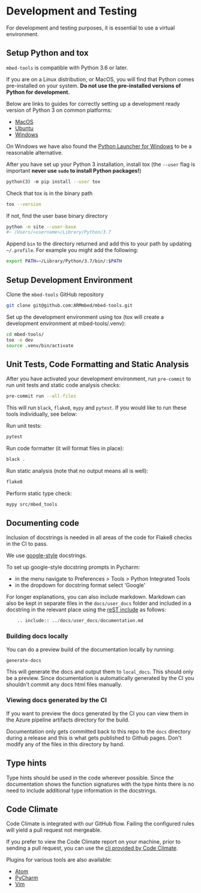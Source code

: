 # Development and Testing

For development and testing purposes, it is essential to use a virtual environment.

## Setup Python and tox

`mbed-tools` is compatible with Python 3.6 or later.

If you are on a Linux distribution, or MacOS, you will find that Python comes pre-installed on your system. **Do not use the pre-installed versions of Python for development.**

Below are links to guides for correctly setting up a development ready version of Python 3 on common platforms:

* [MacOS](https://docs.python-guide.org/starting/install3/osx/#doing-it-right)
* [Ubuntu](https://docs.python-guide.org/starting/install3/linux/)
* [Windows](https://docs.python-guide.org/starting/install3/win/)

On Windows we have also found the [Python Launcher for Windows](https://docs.python.org/3/using/windows.html) to be a reasonable alternative.

After you have set up your Python 3 installation, install tox (the `--user` flag is important **never use `sudo` to install Python packages!**)

```bash
python(3) -m pip install --user tox
```

Check that tox is in the binary path

```bash
tox --version
```

If not, find the user base binary directory

```bash
python -m site --user-base
#~ /Users/<username>/Library/Python/3.7
```

Append `bin` to the directory returned and add this to your path by updating `~/.profile`. For example you might add the following:

```bash
export PATH=~/Library/Python/3.7/bin/:$PATH
```

## Setup Development Environment

Clone the `mbed-tools` GitHub repository

```bash
git clone git@github.com:ARMmbed/mbed-tools.git
```

Set up the development environment using tox (tox will create a development environment at mbed-tools/.venv):

```bash
cd mbed-tools/
tox -e dev
source .venv/bin/activate
```

## Unit Tests, Code Formatting and Static Analysis

After you have activated your development environment, run `pre-commit` to run unit tests and static code analysis checks:

```bash
pre-commit run --all-files
```

This will run `black`, `flake8`, `mypy` and `pytest`. If you would like to run these tools individually, see below:

Run unit tests:

```bash
pytest
```

Run code formatter (it will format files in place):

```bash
black .
```

Run static analysis (note that no output means all is well):

```bash
flake8
```

Perform static type check:

```bash
mypy src/mbed_tools
```

## Documenting code

Inclusion of docstrings is needed in all areas of the code for Flake8 checks in the CI to pass.

We use [google-style](http://google.github.io/styleguide/pyguide.html#381-docstrings) docstrings.

To set up google-style docstring prompts in Pycharm:

* in the menu navigate to Preferences > Tools > Python Integrated Tools
* in the dropdown for docstring format select 'Google'

For longer explanations, you can also include markdown. Markdown can also be kept in separate files in the
`docs/user_docs` folder and included in a docstring in the relevant place using the [reST include](https://docutils.sourceforge.io/docs/ref/rst/directives.html#including-an-external-document-fragment) as follows:

```python
    .. include:: ../docs/user_docs/documentation.md
```

### Building docs locally

You can do a preview build of the documentation locally by running:

```bash
generate-docs
```

This will generate the docs and output them to `local_docs`.
This should only be a preview. Since documentation is automatically generated by the CI you shouldn't commit any docs html files manually.

### Viewing docs generated by the CI

If you want to preview the docs generated by the CI you can view them in the Azure pipeline artifacts directory for the build.

Documentation only gets committed back to this repo to the `docs`
directory during a release and this is what gets published to Github pages.
Don't modify any of the files in this directory by hand.

## Type hints

Type hints should be used in the code wherever possible. Since the
documentation shows the function signatures with the type hints
there is no need to include additional type information in the docstrings.

## Code Climate

Code Climate is integrated with our GitHub flow. Failing the configured rules will yield a pull request not mergeable.

If you prefer to view the Code Climate report on your machine, prior to sending a pull request, you can use the [cli provided by Code Climate](https://docs.codeclimate.com/docs/command-line-interface).

Plugins for various tools are also available:
  - [Atom](https://docs.codeclimate.com/docs/code-climate-atom-package)
  - [PyCharm](https://plugins.jetbrains.com/plugin/13306-code-cleaner-with-code-climate-cli)
  - [Vim](https://docs.codeclimate.com/docs/vim-plugin)
